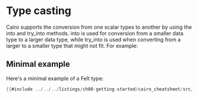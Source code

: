 # Type casting

Cairo supports the conversion from one scalar types to another by using the into and try_into methods. into is used for conversion from a smaller data type to a larger data type, while try_into is used when converting from a larger to a smaller type that might not fit.  For example:

## Minimal example

Here's a minimal example of a Felt type:


```rust
{{#include ../../../listings/ch00-getting-started/cairo_cheatsheet/src/type_casting_example.cairo}}
```